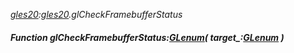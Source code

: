 _[gles20](../../modules/gles20/gles20-module.md):[gles20](../../modules/gles20/gles20-module.md).glCheckFramebufferStatus_
##### Function glCheckFramebufferStatus:[GLenum](../../modules/gles20/gles20-glenum.md)( target_:[GLenum](../../modules/gles20/gles20-glenum.md) )
